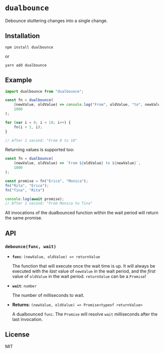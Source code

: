 # `dualbounce`

Debounce stuttering changes into a single change.

## Installation

```
npm install dualbounce
```

or

```
yarn add dualbounce
```

## Example

``` js
import dualbounce from "dualbounce";

const fn = dualbounce(
    (newValue, oldValue) => console.log("From", oldValue, "to", newValue),
    1000
);

for (var i = 0; i < 10; i++) {
    fn(i + 1, i);
}

// After 1 second: "From 0 to 10"
```

Returning values is supported too:

``` js
const fn = dualbounce(
    (newValue, oldValue) => `From ${oldValue} to ${newValue}`,
    1000
);

const promise = fn("Erica", "Monica");
fn("Rita", "Erica");
fn("Tina", "Rita")

console.log(await promise);
// After 1 second: "From Monica to Tina"
```

All invocations of the dualbounced function within the wait period will
return the same promise.

## API

### `debounce(func, wait)`

- **`func`**: `(newValue, oldValue) => returnValue`

  The function that will execute once the wait time is up. It will always be
  executed with the *last* value of `newValue` in the wait period, and the
  *first* value of `oldValue` in the wait period. `returnValue` can be a `Promise`!
- **`wait`**: `number`

  The number of milliseconds to wait.
- **Returns**: `(newValue, oldValue) => Promise<typeof returnValue>`

  A dualbounced `func`. The `Promise` will resolve `wait` milliseconds after the last invocation.

## License

MIT